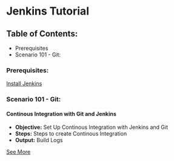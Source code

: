 # Jenkins Tutorial

## Table of Contents:
* Prerequisites
* Scenario 101 - Git:

### Prerequisites:
[Install Jenkins](https://jenkins.io/download/)

### Scenario 101 - Git:
#### Continous Integration with Git and Jenkins

* **Objective:** Set Up Continous Integration with Jenkins and Git
* **Steps:** Steps to create Continous Integration
* **Output:** Build Logs


[See More](https://github.com/starlord-dixon/Jenkins-Git-Plugin-Tutorial/blob/master/Scenario%20101%20-%20Git/README.md)







